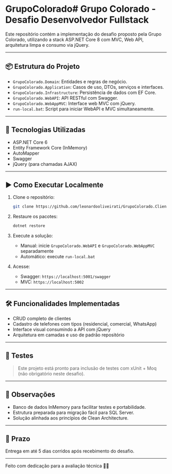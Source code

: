 # GrupoColorado# Grupo Colorado - Desafio Desenvolvedor Fullstack

Este repositório contém a implementação do desafio proposto pela Grupo Colorado, utilizando a stack ASP.NET Core 8 com MVC, Web API, arquitetura limpa e consumo via jQuery.

---

## 📦 Estrutura do Projeto

- `GrupoColorado.Domain`: Entidades e regras de negócio.
- `GrupoColorado.Application`: Casos de uso, DTOs, serviços e interfaces.
- `GrupoColorado.Infrastructure`: Persistência de dados com EF Core.
- `GrupoColorado.WebAPI`: API RESTful com Swagger.
- `GrupoColorado.WebAppMVC`: Interface web MVC com jQuery.
- `run-local.bat`: Script para iniciar WebAPI e MVC simultaneamente.

---

## 🚀 Tecnologias Utilizadas

- ASP.NET Core 6
- Entity Framework Core (InMemory)
- AutoMapper
- Swagger
- jQuery (para chamadas AJAX)

---

## ▶️ Como Executar Localmente

1. Clone o repositório:
   ```bash
   git clone https://github.com/leonardooliveirati/GrupoColorado.Clientes.git
   ```

2. Restaure os pacotes:
   ```bash
   dotnet restore
   ```

3. Execute a solução:
   - Manual: inicie `GrupoColorado.WebAPI` e `GrupoColorado.WebAppMVC` separadamente
   - Automático: execute `run-local.bat`

4. Acesse:
   - Swagger: `https://localhost:5001/swagger`
   - MVC: `https://localhost:5002`

---

## 🛠️ Funcionalidades Implementadas

- CRUD completo de clientes
- Cadastro de telefones com tipos (residencial, comercial, WhatsApp)
- Interface visual consumindo a API com jQuery
- Arquitetura em camadas e uso de padrão repositório

---

## 🧪 Testes

> Este projeto está pronto para inclusão de testes com xUnit + Moq (não obrigatório neste desafio).

---

## 📝 Observações

- Banco de dados InMemory para facilitar testes e portabilidade.
- Estrutura preparada para migração fácil para SQL Server.
- Solução alinhada aos princípios de Clean Architecture.

---

## 📅 Prazo

Entrega em até 5 dias corridos após recebimento do desafio.

---

Feito com dedicação para a avaliação técnica 💼🚀